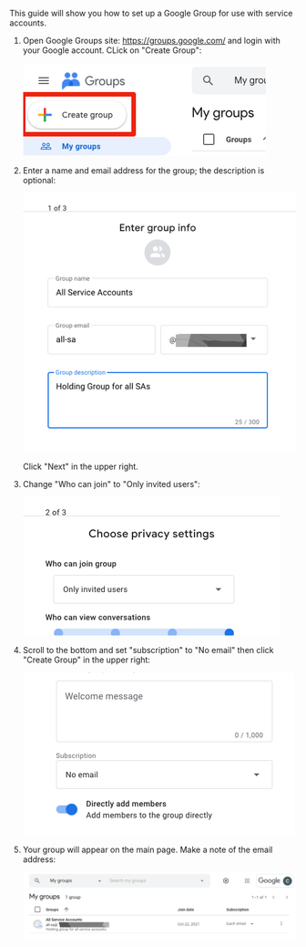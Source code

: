 This guide will show you how to set up a Google Group for use with service accounts.

1. Open Google Groups site: https://groups.google.com/ and login with your Google account.  CLick on "Create Group":

    ![](../images/group/01-groups.png)

2. Enter a name and email address for the group; the description is optional:

    ![](../images/group/02-add-group-01.png)

    Click "Next" in the upper right.

3. Change "Who can join" to "Only invited users":

    ![](../images/group/03-add-group-02.png)

4. Scroll to the bottom and set "subscription" to "No email" then click "Create Group" in the upper right:

    ![](../images/group/04-add-group-03.png)

5. Your group will appear on the main page.  Make a note of the email address:

    ![](../images/group/05-group-list.png) 